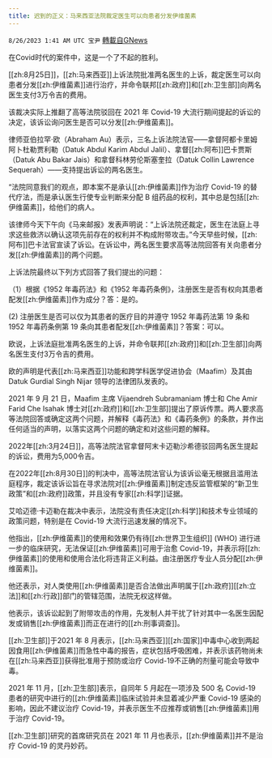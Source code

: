 ```yaml
---
title: 迟到的正义：马来西亚法院裁定医生可以向患者分发伊维菌素
---
```

`8/26/2023 1:41 AM UTC 宝尹` [轉載自GNews](https://gnews.org/articles/1600235)

在Covid时代的案件中，这是一个了不起的胜利。

[[zh:8月25日]]，[[zh:马来西亚]]上诉法院批准两名医生的上诉，裁定医生可以向患者分发[[zh:伊维菌素]]进行治疗，并命令联邦[[zh:政府]]和[[zh:卫生部]]向两名医生支付3万令吉的费用。

该裁决实际上推翻了高等法院驳回在 2021 年 Covid-19 大流行期间提起的诉讼的决定，该诉讼询问医生是否可以分发[[zh:伊维菌素]]。

律师亚伯拉罕·欧（Abraham Au）表示，三名上诉法院法官——拿督阿都卡里姆阿卜杜勒贾利勒（Datuk Abdul Karim Abdul Jalil）、拿督[[zh:阿布]]巴卡贾斯（Datuk Abu Bakar Jais）和拿督科林劳伦斯塞奎拉（Datuk Collin Lawrence Sequerah）——支持提出诉讼的两名医生。

“法院同意我们的观点，即本案不是承认[[zh:伊维菌素]]作为治疗 Covid-19 的替代疗法，而是承认医生行使专业判断来分配 B 组药品的权利，其中总是包括[[zh:伊维菌素]]，给他们的病人。

该律师今天下午向《马来邮报》发表声明说：“上诉法院还裁定，医生在法庭上寻求这些救济以确认这项先前存在的权利并不构成附带攻击。”今天早些时候，[[zh:阿布]]巴卡法官宣读了诉讼。在诉讼中，两名医生要求高等法院回答有关向患者分发[[zh:伊维菌素]]的两个问题。

上诉法院最终以下列方式回答了我们提出的问题：

（1）根据《1952 年毒药法》和《1952 年毒药条例》，注册医生是否有权向其患者配发[[zh:伊维菌素]]作为成分？答：是的。

(2) 注册医生是否可以仅为其患者的医疗目的并遵守 1952 年毒药法第 19 条和 1952 年毒药条例第 19 条向其患者配发[[zh:伊维菌素]]？答案：可以。

欧说，上诉法庭批准两名医生的上诉，并命令联邦[[zh:政府]]和[[zh:卫生部]]向两名医生支付3万令吉的费用。

欧的声明是代表[[zh:马来西亚]]功能和跨学科医学促进协会（Maafim）及其由 Datuk Gurdial Singh Nijar 领导的法律团队发表的。

2021 年 9 月 21 日，Maafim 主席 Vijaendreh Subramaniam 博士和 Che Amir Farid Che Isahak 博士对[[zh:政府]]和[[zh:卫生部]]提出了原诉传票。两人要求高等法院回答或确定这两个问题，并解释《毒药法》和《毒药条例》的条款，并作出任何适当的声明，以落实这两个问题的确定和对这些问题的解释。

2022年[[zh:3月24日]]，高等法院法官拿督阿末卡迈勒沙希德驳回两名医生提起的诉讼，费用为5,000令吉。

在2022年[[zh:8月30日]]的判决中，高等法院法官认为该诉讼毫无根据且滥用法庭程序，裁定该诉讼旨在寻求法院对[[zh:伊维菌素]]制定违反监管框架的“新卫生政策”和[[zh:政府]]政策，并且没有专家[[zh:科学]]证据。

艾哈迈德·卡迈勒在裁决中表示，法院没有责任决定[[zh:科学]]和技术专业领域的政策问题，特别是在 Covid-19 大流行迅速发展的情况下。

他指出，[[zh:伊维菌素]]的使用和效果仍有待[[zh:世界卫生组织]] (WHO) 进行进一步的临床研究，无法保证[[zh:伊维菌素]]可用于治愈 Covid-19，并表示将[[zh:伊维菌素]]的使用和使用合法化将违背正义利益。由注册医疗专业人员分配[[zh:伊维菌素]]。

他还表示，对人类使用[[zh:伊维菌素]]是否合法做出声明属于[[zh:政府]][[zh:立法]]和[[zh:行政]]部门的管辖范围，法院无权这样做。

他表示，该诉讼起到了附带攻击的作用，先发制人并干扰了针对其中一名医生因配发或销售[[zh:伊维菌素]]而正在进行的[[zh:刑事调查]]。

[[zh:卫生部]]于2021 年 8 月表示，[[zh:马来西亚]][[zh:国家]]中毒中心收到两起因食用[[zh:伊维菌素]]而急性中毒的报告，症状包括呼吸困难，并表示该药物尚未在[[zh:马来西亚]]获得批准用于预防或治疗 Covid-19不正确的剂量可能会导致中毒。

2021 年 11 月，[[zh:卫生部]]表示，自同年 5 月起在一项涉及 500 名 Covid-19 患者的研究中进行的[[zh:伊维菌素]]临床试验并未显着减少严重 Covid-19 感染的影响，因此不建议治疗 Covid-19，并表示医生不应推荐或销售[[zh:伊维菌素]]用于治疗 Covid-19。

[[zh:卫生部]]研究的首席研究员在 2021 年 11 月也表示，[[zh:伊维菌素]]并不是治疗 Covid-19 的灵丹妙药。

